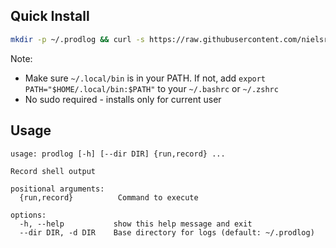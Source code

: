 ## Quick Install

```bash
mkdir -p ~/.prodlog && curl -s https://raw.githubusercontent.com/nielsreijers/prodlog/main/prodlog > ~/.prodlog/prodlog && chmod +x ~/.prodlog/prodlog && ln -sf ~/.prodlog/prodlog ~/.local/bin/prodlog
```

Note: 
- Make sure `~/.local/bin` is in your PATH. If not, add `export PATH="$HOME/.local/bin:$PATH"` to your `~/.bashrc` or `~/.zshrc`
- No sudo required - installs only for current user

## Usage

```
usage: prodlog [-h] [--dir DIR] {run,record} ...

Record shell output

positional arguments:
  {run,record}          Command to execute

options:
  -h, --help           show this help message and exit
  --dir DIR, -d DIR    Base directory for logs (default: ~/.prodlog)
```
